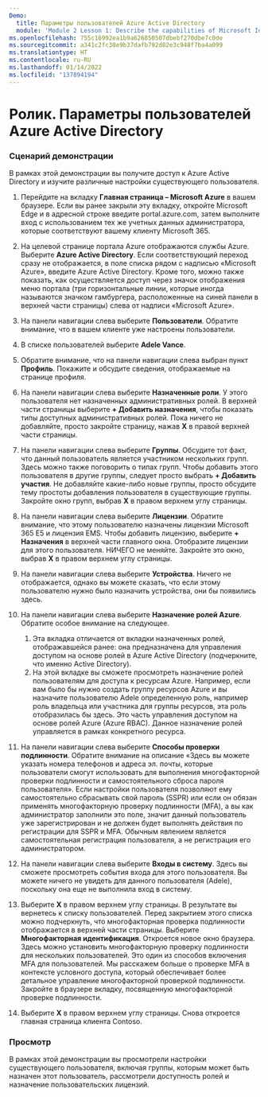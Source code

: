 ```yaml
---
Demo:
  title: Параметры пользователей Azure Active Directory
  module: 'Module 2 Lesson 1: Describe the capabilities of Microsoft Identity and access management solutions: Explore the services and identity types of Azure AD'
ms.openlocfilehash: 755c16992ea1b9a626850507dbebf270dbe7c0de
ms.sourcegitcommit: a341c2fc38e9b37dafb792d82e3c948f7ba4a099
ms.translationtype: HT
ms.contentlocale: ru-RU
ms.lasthandoff: 01/14/2022
ms.locfileid: "137894194"
---
```

# <a name="demo-azure-active-directory-user-settings"></a>Ролик. Параметры пользователей Azure Active Directory

### <a name="demo-scenario"></a>Сценарий демонстрации

В рамках этой демонстрации вы получите доступ к Azure Active Directory и изучите различные настройки существующего пользователя.

1. Перейдите на вкладку **Главная страница – Microsoft Azure** в вашем браузере.  Если вы ранее закрыли эту вкладку, откройте Microsoft Edge и в адресной строке введите portal.azure.com, затем выполните вход с использованием тех же учетных данных администратора, которые соответствуют вашему клиенту Microsoft 365.

1. На целевой странице портала Azure отображаются службы Azure. Выберите **Azure Active Directory**. Если соответствующий переход сразу не отображается, в поле списка рядом с надписью «Microsoft Azure», введите Azure Active Directory.  Кроме того, можно также показать, как осуществляется доступ через значок отображения меню портала (три горизонтальные линии, которые иногда называются значком гамбургера, расположенные на синей панели в верхней части страницы) слева от надписи «Microsoft Azure».

1. На панели навигации слева выберите **Пользователи**. Обратите внимание, что в вашем клиенте уже настроены пользователи.

1. В списке пользователей выберите **Adele Vance**.

1. Обратите внимание, что на панели навигации слева выбран пункт **Профиль**.  Покажите и обсудите сведения, отображаемые на странице профиля.

1. На панели навигации слева выберите **Назначенные роли**.  У этого пользователя нет назначенных административных ролей.  В верхней части страницы выберите **+ Добавить назначения**, чтобы показать типы доступных административных ролей.  Пока ничего не добавляйте, просто закройте страницу, нажав **X** в правой верхней части страницы.

1. На панели навигации слева выберите **Группы**.  Обсудите тот факт, что данный пользователь является участником нескольких групп.  Здесь можно также поговорить о типах групп.  Чтобы добавить этого пользователя в другие группы, следует просто выбрать **+ Добавить участия**.  Не добавляйте какие-либо новые группы, просто обсудите тему простоты добавления пользователя в существующие группы. Закройте окно групп, выбрав **X** в правом верхнем углу страницы.

1. На панели навигации слева выберите **Лицензии**. Обратите внимание, что этому пользователю назначены лицензии Microsoft 365 E5 и лицензия EMS.  Чтобы добавить лицензию, выберите **+ Назначения** в верхней части главного окна.  Отобразите лицензии для этого пользователя. НИЧЕГО не меняйте.  Закройте это окно, выбрав **X** в правом верхнем углу страницы.

1. На панели навигации слева выберите **Устройства**.  Ничего не отображается, однако вы можете сказать, что если этому пользователю нужно было назначить устройства, они бы появились здесь.

1. На панели навигации слева выберите **Назначение ролей Azure**.  Обратите особое внимание на следующее.
    1. Эта вкладка отличается от вкладки назначенных ролей, отображавшейся ранее: она предназначена для управления доступом на основе ролей в Azure Active Directory (подчеркните, что именно Active Directory).
    1. На этой вкладке вы сможете просмотреть назначение ролей пользователям для доступа к ресурсам Azure. Например, если вам было бы нужно создать группу ресурсов Azure и вы назначите пользователю Adele определенную роль, например роль владельца или участника для группы ресурсов, эта роль отобразилась бы здесь. Это часть управления доступом на основе ролей Azure (Azure RBAC). Данное назначение ролей управляется в рамках конкретного ресурса.

1. На панели навигации слева выберите **Способы проверки подлинности**.  Обратите внимание на описание «Здесь вы можете указать номера телефонов и адреса эл. почты, которые пользователи смогут использовать для выполнения многофакторной проверки подлинности и самостоятельного сброса пароля пользователя». Если настройки пользователя позволяют ему самостоятельно сбрасывать свой пароль (SSPR) или если он обязан применять многофакторную проверку подлинности (MFA), а вы как администратор заполнили это поле, значит данный пользователь уже зарегистрирован и не должен будет выполнять действия по регистрации для SSPR и MFA.  Обычным явлением является самостоятельная регистрация пользователя, а не регистрация его администратором.

1. На панели навигации слева выберите **Входы в систему**.  Здесь вы сможете просмотреть события входа для этого пользователя.  Вы можете ничего не увидеть для данного пользователя (Adele), поскольку она еще не выполнила вход в систему.

1. Выберите **X** в правом верхнем углу страницы. В результате вы вернетесь к списку пользователей.  Перед закрытием этого списка можно подчеркнуть, что многофакторная проверка подлинности отображается в верхней части страницы.  Выберите **Многофакторная идентификация**.  Откроется новое окно браузера.  Здесь можно установить многофакторную проверку подлинности для нескольких пользователей.  Это один из способов включения MFA для пользователей.  Мы расскажем больше о проверке MFA в контексте условного доступа, который обеспечивает более детальное управление многофакторной проверкой подлинности.  Закройте в браузере вкладку, посвященную многофакторной проверке подлинности.

1. Выберите **X** в правом верхнем углу страницы. Снова откроется главная страница клиента Contoso.

### <a name="review"></a>Просмотр

В рамках этой демонстрации вы просмотрели настройки существующего пользователя, включая группы, которым может быть назначен этот пользователь, рассмотрели доступность ролей и назначение пользовательских лицензий.